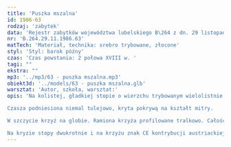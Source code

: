 ```yaml
---
title: 'Puszka mszalna'
id: 1986-63
rodzaj: 'zabytek'
data: 'Rejestr zabytków województwa lubelskiego B\264 z dn. 29 listopada 1986 r. '
nr: 'B.264.29.11.1986.63'
matTech: 'Materiał, technika: srebro trybowane, złocone'
styl: 'Styl: barok późny'
czas: 'Czas powstania: 2 połowa XVIII w. '
tagi: ""
ekstra: ""
mp3: '../mp3/63 - puszka mszalna.mp3'
obiekt3d: '../models/63 - puszka mszalna.glb'
warsztat: 'Autor, szkoła, warsztat:'
opis: 'Na kolistej, gładkiej stopie o wierzchu trybowanym wielolistnie – nodus w kształcie wazy krateru. 

Czasza podniesiona niemal tulejowo, kryta pokrywą na kształt mitry. 

W szczycie krzyż na globie. Ramiona krzyża profilowane tralkowo. Całość złocona. 

Na kryzie stopy dwukrotnie i na krzyżu znak CE kontrybucji austriackiej z lat 1806/07'
---
```

